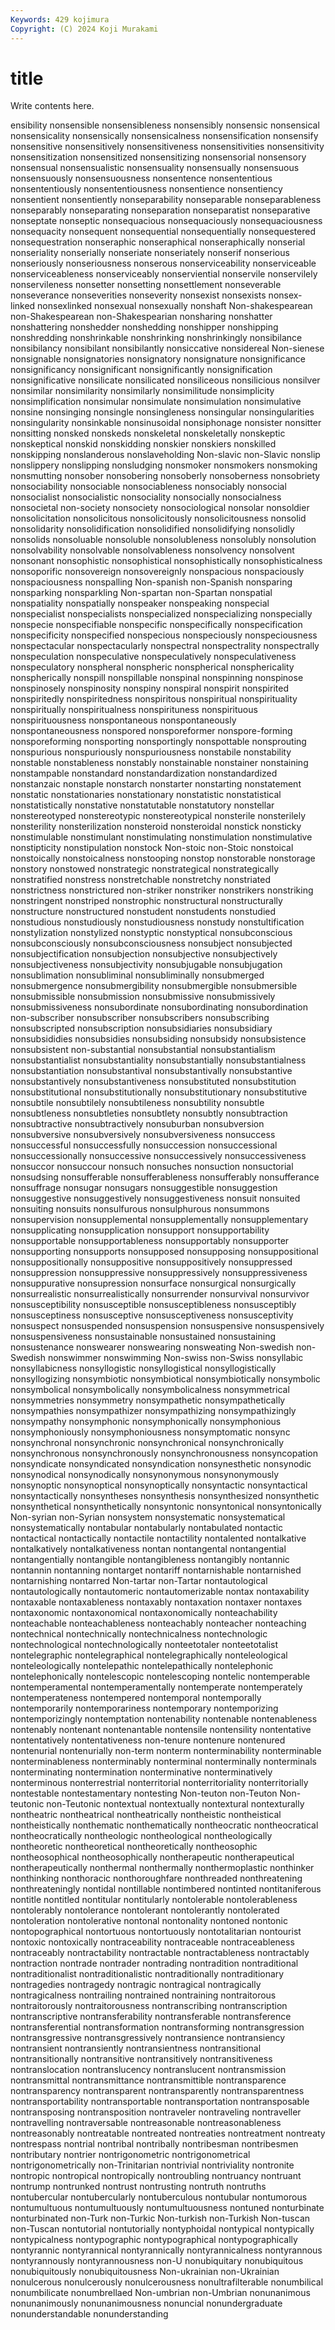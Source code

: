 ```yaml
---
Keywords: 429 kojimura
Copyright: (C) 2024 Koji Murakami
---
```


# title

Write contents here.



ensibility nonsensible nonsensibleness nonsensibly nonsensic nonsensical nonsensicality nonsensically nonsensicalness
nonsensification nonsensify nonsensitive nonsensitively nonsensitiveness nonsensitivities nonsensitivity nonsensitization nonsensitized nonsensitizing
nonsensorial nonsensory nonsensual nonsensualistic nonsensuality nonsensually nonsensuous nonsensuously nonsensuousness nonsentence
nonsententious nonsententiously nonsententiousness nonsentience nonsentiency nonsentient nonsentiently nonseparability nonseparable nonseparableness
nonseparably nonseparating nonseparation nonseparatist nonseparative nonseptate nonseptic nonsequacious nonsequaciously nonsequaciousness
nonsequacity nonsequent nonsequential nonsequentially nonsequestered nonsequestration nonseraphic nonseraphical nonseraphically nonserial
nonseriality nonserially nonseriate nonseriately nonserif nonserious nonseriously nonseriousness nonserous nonserviceability
nonserviceable nonserviceableness nonserviceably nonserviential nonservile nonservilely nonservileness nonsetter nonsetting nonsettlement
nonseverable nonseverance nonseverities nonseverity nonsexist nonsexists nonsex-linked nonsexlinked nonsexual nonsexually
nonshaft Non-shakespearean non-Shakespearean non-Shakespearian nonsharing nonshatter nonshattering nonshedder nonshedding nonshipper
nonshipping nonshredding nonshrinkable nonshrinking nonshrinkingly nonsibilance nonsibilancy nonsibilant nonsibilantly nonsiccative
nonsidereal Non-sienese nonsignable nonsignatories nonsignatory nonsignature nonsignificance nonsignificancy nonsignificant nonsignificantly
nonsignification nonsignificative nonsilicate nonsilicated nonsiliceous nonsilicious nonsilver nonsimilar nonsimilarity nonsimilarly
nonsimilitude nonsimplicity nonsimplification nonsimular nonsimulate nonsimulation nonsimulative nonsine nonsinging nonsingle
nonsingleness nonsingular nonsingularities nonsingularity nonsinkable nonsinusoidal nonsiphonage nonsister nonsitter nonsitting
nonsked nonskeds nonskeletal nonskeletally nonskeptic nonskeptical nonskid nonskidding nonskier nonskiers
nonskilled nonskipping nonslanderous nonslaveholding Non-slavic non-Slavic nonslip nonslippery nonslipping nonsludging
nonsmoker nonsmokers nonsmoking nonsmutting nonsober nonsobering nonsoberly nonsoberness nonsobriety nonsociability
nonsociable nonsociableness nonsociably nonsocial nonsocialist nonsocialistic nonsociality nonsocially nonsocialness nonsocietal
non-society nonsociety nonsociological nonsolar nonsoldier nonsolicitation nonsolicitous nonsolicitously nonsolicitousness nonsolid
nonsolidarity nonsolidification nonsolidified nonsolidifying nonsolidly nonsolids nonsoluable nonsoluble nonsolubleness nonsolubly
nonsolution nonsolvability nonsolvable nonsolvableness nonsolvency nonsolvent nonsonant nonsophistic nonsophistical nonsophistically
nonsophisticalness nonsoporific nonsovereign nonsovereignly nonspacious nonspaciously nonspaciousness nonspalling Non-spanish non-Spanish
nonsparing nonsparking nonsparkling Non-spartan non-Spartan nonspatial nonspatiality nonspatially nonspeaker nonspeaking
nonspecial nonspecialist nonspecialists nonspecialized nonspecializing nonspecially nonspecie nonspecifiable nonspecific nonspecifically
nonspecification nonspecificity nonspecified nonspecious nonspeciously nonspeciousness nonspectacular nonspectacularly nonspectral nonspectrality
nonspectrally nonspeculation nonspeculative nonspeculatively nonspeculativeness nonspeculatory nonspheral nonspheric nonspherical nonsphericality
nonspherically nonspill nonspillable nonspinal nonspinning nonspinose nonspinosely nonspinosity nonspiny nonspiral
nonspirit nonspirited nonspiritedly nonspiritedness nonspiritous nonspiritual nonspirituality nonspiritually nonspiritualness nonspirituness
nonspirituous nonspirituousness nonspontaneous nonspontaneously nonspontaneousness nonspored nonsporeformer nonspore-forming nonsporeforming nonsporting
nonsportingly nonspottable nonsprouting nonspurious nonspuriously nonspuriousness nonstabile nonstability nonstable nonstableness
nonstably nonstainable nonstainer nonstaining nonstampable nonstandard nonstandardization nonstandardized nonstanzaic nonstaple
nonstarch nonstarter nonstarting nonstatement nonstatic nonstationaries nonstationary nonstatistic nonstatistical nonstatistically
nonstative nonstatutable nonstatutory nonstellar nonstereotyped nonstereotypic nonstereotypical nonsterile nonsterilely nonsterility
nonsterilization nonsteroid nonsteroidal nonstick nonsticky nonstimulable nonstimulant nonstimulating nonstimulation nonstimulative
nonstipticity nonstipulation nonstock Non-stoic non-Stoic nonstoical nonstoically nonstoicalness nonstooping nonstop
nonstorable nonstorage nonstory nonstowed nonstrategic nonstrategical nonstrategically nonstratified nonstress nonstretchable
nonstretchy nonstriated nonstrictness nonstrictured non-striker nonstriker nonstrikers nonstriking nonstringent nonstriped
nonstrophic nonstructural nonstructurally nonstructure nonstructured nonstudent nonstudents nonstudied nonstudious nonstudiously
nonstudiousness nonstudy nonstultification nonstylization nonstylized nonstyptic nonstyptical nonsubconscious nonsubconsciously nonsubconsciousness
nonsubject nonsubjected nonsubjectification nonsubjection nonsubjective nonsubjectively nonsubjectiveness nonsubjectivity nonsubjugable nonsubjugation
nonsublimation nonsubliminal nonsubliminally nonsubmerged nonsubmergence nonsubmergibility nonsubmergible nonsubmersible nonsubmissible nonsubmission
nonsubmissive nonsubmissively nonsubmissiveness nonsubordinate nonsubordinating nonsubordination non-subscriber nonsubscriber nonsubscribers nonsubscribing
nonsubscripted nonsubscription nonsubsidiaries nonsubsidiary nonsubsididies nonsubsidies nonsubsiding nonsubsidy nonsubsistence nonsubsistent
non-substantial nonsubstantial nonsubstantialism nonsubstantialist nonsubstantiality nonsubstantially nonsubstantialness nonsubstantiation nonsubstantival nonsubstantivally
nonsubstantive nonsubstantively nonsubstantiveness nonsubstituted nonsubstitution nonsubstitutional nonsubstitutionally nonsubstitutionary nonsubstitutive nonsubtile
nonsubtilely nonsubtileness nonsubtility nonsubtle nonsubtleness nonsubtleties nonsubtlety nonsubtly nonsubtraction nonsubtractive
nonsubtractively nonsuburban nonsubversion nonsubversive nonsubversively nonsubversiveness nonsuccess nonsuccessful nonsuccessfully nonsuccession
nonsuccessional nonsuccessionally nonsuccessive nonsuccessively nonsuccessiveness nonsuccor nonsuccour nonsuch nonsuches nonsuction
nonsuctorial nonsudsing nonsufferable nonsufferableness nonsufferably nonsufferance nonsuffrage nonsugar nonsugars nonsuggestible
nonsuggestion nonsuggestive nonsuggestively nonsuggestiveness nonsuit nonsuited nonsuiting nonsuits nonsulfurous nonsulphurous
nonsummons nonsupervision nonsupplemental nonsupplementally nonsupplementary nonsupplicating nonsupplication nonsupport nonsupportability nonsupportable
nonsupportableness nonsupportably nonsupporter nonsupporting nonsupports nonsupposed nonsupposing nonsuppositional nonsuppositionally nonsuppositive
nonsuppositively nonsuppressed nonsuppression nonsuppressive nonsuppressively nonsuppressiveness nonsuppurative nonsupression nonsurface nonsurgical
nonsurgically nonsurrealistic nonsurrealistically nonsurrender nonsurvival nonsurvivor nonsusceptibility nonsusceptible nonsusceptibleness nonsusceptibly
nonsusceptiness nonsusceptive nonsusceptiveness nonsusceptivity nonsuspect nonsuspended nonsuspension nonsuspensive nonsuspensively nonsuspensiveness
nonsustainable nonsustained nonsustaining nonsustenance nonswearer nonswearing nonsweating Non-swedish non-Swedish nonswimmer
nonswimming Non-swiss non-Swiss nonsyllabic nonsyllabicness nonsyllogistic nonsyllogistical nonsyllogistically nonsyllogizing nonsymbiotic
nonsymbiotical nonsymbiotically nonsymbolic nonsymbolical nonsymbolically nonsymbolicalness nonsymmetrical nonsymmetries nonsymmetry nonsympathetic
nonsympathetically nonsympathies nonsympathizer nonsympathizing nonsympathizingly nonsympathy nonsymphonic nonsymphonically nonsymphonious nonsymphoniously
nonsymphoniousness nonsymptomatic nonsync nonsynchronal nonsynchronic nonsynchronical nonsynchronically nonsynchronous nonsynchronously nonsynchronousness
nonsyncopation nonsyndicate nonsyndicated nonsyndication nonsynesthetic nonsynodic nonsynodical nonsynodically nonsynonymous nonsynonymously
nonsynoptic nonsynoptical nonsynoptically nonsyntactic nonsyntactical nonsyntactically nonsyntheses nonsynthesis nonsynthesized nonsynthetic
nonsynthetical nonsynthetically nonsyntonic nonsyntonical nonsyntonically Non-syrian non-Syrian nonsystem nonsystematic nonsystematical
nonsystematically nontabular nontabularly nontabulated nontactic nontactical nontactically nontactile nontactility nontalented
nontalkative nontalkatively nontalkativeness nontan nontangental nontangential nontangentially nontangible nontangibleness nontangibly
nontannic nontannin nontanning nontarget nontariff nontarnishable nontarnished nontarnishing nontarred Non-tartar
non-Tartar nontautological nontautologically nontautomeric nontautomerizable nontax nontaxability nontaxable nontaxableness nontaxably
nontaxation nontaxer nontaxes nontaxonomic nontaxonomical nontaxonomically nonteachability nonteachable nonteachableness nonteachably
nonteacher nonteaching nontechnical nontechnically nontechnicalness nontechnologic nontechnological nontechnologically nonteetotaler nonteetotalist
nontelegraphic nontelegraphical nontelegraphically nonteleological nonteleologically nontelepathic nontelepathically nontelephonic nontelephonically nontelescopic
nontelescoping nontelic nontemperable nontemperamental nontemperamentally nontemperate nontemperately nontemperateness nontempered nontemporal
nontemporally nontemporarily nontemporariness nontemporary nontemporizing nontemporizingly nontemptation nontenability nontenable nontenableness
nontenably nontenant nontenantable nontensile nontensility nontentative nontentatively nontentativeness non-tenure nontenure
nontenured nontenurial nontenurially non-term nonterm nonterminability nonterminable nonterminableness nonterminably nonterminal
nonterminally nonterminals nonterminating nontermination nonterminative nonterminatively nonterminous nonterrestrial nonterritorial nonterritoriality
nonterritorially nontestable nontestamentary nontesting Non-teuton non-Teuton Non-teutonic non-Teutonic nontextual nontextually
nontextural nontexturally nontheatric nontheatrical nontheatrically nontheistic nontheistical nontheistically nonthematic nonthematically
nontheocratic nontheocratical nontheocratically nontheologic nontheological nontheologically nontheoretic nontheoretical nontheoretically nontheosophic
nontheosophical nontheosophically nontherapeutic nontherapeutical nontherapeutically nonthermal nonthermally nonthermoplastic nonthinker nonthinking
nonthoracic nonthoroughfare nonthreaded nonthreatening nonthreateningly nontidal nontillable nontimbered nontinted nontitaniferous
nontitle nontitled nontitular nontitularly nontolerable nontolerableness nontolerably nontolerance nontolerant nontolerantly
nontolerated nontoleration nontolerative nontonal nontonality nontoned nontonic nontopographical nontortuous nontortuously
nontotalitarian nontourist nontoxic nontoxically nontraceability nontraceable nontraceableness nontraceably nontractability nontractable
nontractableness nontractably nontraction nontrade nontrader nontrading nontradition nontraditional nontraditionalist nontraditionalistic
nontraditionally nontraditionary nontragedies nontragedy nontragic nontragical nontragically nontragicalness nontrailing nontrained
nontraining nontraitorous nontraitorously nontraitorousness nontranscribing nontranscription nontranscriptive nontransferability nontransferable nontransference
nontransferential nontransformation nontransforming nontransgression nontransgressive nontransgressively nontransience nontransiency nontransient nontransiently
nontransientness nontransitional nontransitionally nontransitive nontransitively nontransitiveness nontranslocation nontranslucency nontranslucent nontransmission
nontransmittal nontransmittance nontransmittible nontransparence nontransparency nontransparent nontransparently nontransparentness nontransportability nontransportable
nontransportation nontransposable nontransposing nontransposition nontraveler nontraveling nontraveller nontravelling nontraversable nontreasonable
nontreasonableness nontreasonably nontreatable nontreated nontreaties nontreatment nontreaty nontrespass nontrial nontribal
nontribally nontribesman nontribesmen nontributary nontrier nontrigonometric nontrigonometrical nontrigonometrically non-Trinitarian nontrivial
nontriviality nontronite nontropic nontropical nontropically nontroubling nontruancy nontruant nontrump nontrunked
nontrust nontrusting nontruth nontruths nontubercular nontubercularly nontuberculous nontubular nontumorous nontumultuous
nontumultuously nontumultuousness nontuned nonturbinate nonturbinated non-Turk non-Turkic Non-turkish non-Turkish Non-tuscan
non-Tuscan nontutorial nontutorially nontyphoidal nontypical nontypically nontypicalness nontypographic nontypographical nontypographically
nontyrannic nontyrannical nontyrannically nontyrannicalness nontyrannous nontyrannously nontyrannousness non-U nonubiquitary nonubiquitous
nonubiquitously nonubiquitousness Non-ukrainian non-Ukrainian nonulcerous nonulcerously nonulcerousness nonultrafilterable nonumbilical nonumbilicate
nonumbrellaed Non-umbrian non-Umbrian nonunanimous nonunanimously nonunanimousness nonuncial nonundergraduate nonunderstandable nonunderstanding
